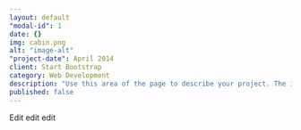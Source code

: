 ```yaml
---
layout: default
"modal-id": 1
date: {}
img: cabin.png
alt: "image-alt"
"project-date": April 2014
client: Start Bootstrap
category: Web Development
description: "Use this area of the page to describe your project. The icon above is part of a free icon set by <a href=\"https://sellfy.com/p/8Q9P/jV3VZ/\">Flat Icons</a>. On their website, you can download their free set with 16 icons, or you can purchase the entire set with 146 icons for only $12!"
published: false
---
```


Edit edit edit
